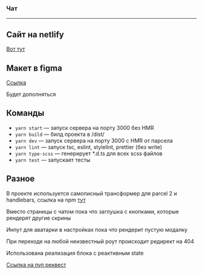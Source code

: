### Чат

---

## Сайт на netlify

[Вот тут](https://eloquent-fermat-d10e6a.netlify.app/)

## Макет в figma

[Ссылка](<https://www.figma.com/file/Dq7Io7NldK2mhzEzs7F2Fx/Chat-(Copy)?node-id=0%3A1>)

Будет дополняться

## Команды

- `yarn start` — запуск сервера на порту 3000 без HMR
- `yarn build` — билд проекта в /dist/
- `yarn dev` — запуск сервера на порту 3000 с HMR от парсела
- `yarn lint` — запуск tsc, eslint, stylelint, prettier (без write)
- `yarn type-scss` — генерирует \*.d.ts для всех scss файлов
- `yarn test` — запускает тесты

## Разное

В проекте используется самописный трансформер для parcel 2 и handlebars, ссылка на npm [тут](https://www.npmjs.com/package/parcel-transformer-hbs)

Вместо страницы с чатом пока что заглушка с кнопками, которые рендерят другие скрины

Инпут для аватарки в настройках пока что рендерит пустую модалку

При переходе на любой неизвестный роут происходит редирект на 404

Использована реализация блока с реактивным state

[Ссылка на пул реквест](https://github.com/vadimLuzyanin/middle.messenger.praktikum.yandex/pull/6)

